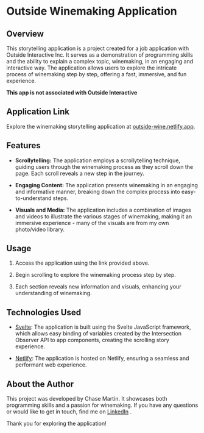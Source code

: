 # Outside Winemaking Application

## Overview

This storytelling application is a project created for a job application with Outside Interactive Inc. It serves as a demonstration of programming skills and the ability to explain a complex topic, winemaking, in an engaging and interactive way. The application allows users to explore the intricate process of winemaking step by step, offering a fast, immersive, and fun experience.

**This app is not associated with Outside Interactive**

## Application Link

Explore the winemaking storytelling application at [outside-wine.netlify.app](https://outside-wine.netlify.app).

## Features

- **Scrollytelling:** The application employs a scrollytelling technique, guiding users through the winemaking process as they scroll down the page. Each scroll reveals a new step in the journey.

- **Engaging Content:** The application presents winemaking in an engaging and informative manner, breaking down the complex process into easy-to-understand steps.

- **Visuals and Media:** The application includes a combination of images and videos to illustrate the various stages of winemaking, making it an immersive experience - many of the visuals are from my own photo/video library.

## Usage

1. Access the application using the link provided above.

2. Begin scrolling to explore the winemaking process step by step.

3. Each section reveals new information and visuals, enhancing your understanding of winemaking.

## Technologies Used

- [Svelte](https://svelte.dev/): The application is built using the Svelte JavaScript framework, which allows easy binding of variables created by the Intersection Observer API to app components, creating the scrolling story experience.

- [Netlify](https://www.netlify.com/): The application is hosted on Netlify, ensuring a seamless and performant web experience.

## About the Author

This project was developed by Chase Martin. It showcases both programming skills and a passion for winemaking. If you have any questions or would like to get in touch, find me on [LinkedIn](https://www.linkedin.com/in/chase-martin-dev/) .

Thank you for exploring the application!
